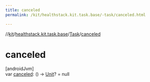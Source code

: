 ```yaml
---
title: canceled
permalink: /kit/healthstack.kit.task.base/-task/canceled.html

---
```

//[kit](../../../index.html)/[healthstack.kit.task.base](../index.html)/[Task](index.html)/[canceled](canceled.html)



# canceled



[androidJvm]\
var [canceled](canceled.html): () -&gt; [Unit](https://kotlinlang.org/api/latest/jvm/stdlib/kotlin/-unit/index.html)? = null





